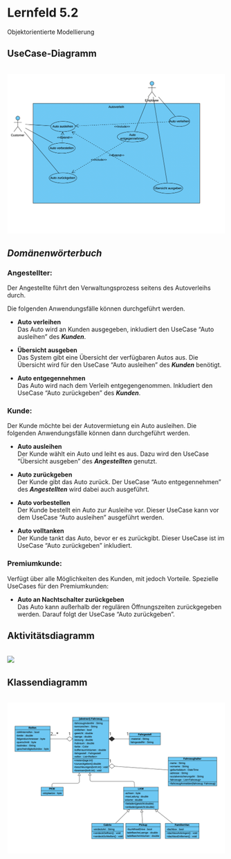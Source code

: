 # Lernfeld 5.2
Objektorientierte Modellierung

## UseCase-Diagramm
<br><img src="/Diagramme/Use-Case-Diagramm.png"><br>

## *Domänenwörterbuch*

### Angestellter:

Der Angestellte führt den Verwaltungsprozess seitens des Autoverleihs durch.

Die folgenden Anwendungsfälle können durchgeführt werden.

- **Auto verleihen** <br>
Das Auto wird an Kunden ausgegeben, inkludiert den UseCase “Auto ausleihen” des ***Kunden***.

- **Übersicht ausgeben** <br>
Das System gibt eine Übersicht der verfügbaren Autos aus. Die Übersicht wird für den UseCase “Auto ausleihen” des ***Kunden*** benötigt.

- **Auto entgegennehmen** <br>
Das Auto wird nach dem Verleih entgegengenommen. Inkludiert den UseCase “Auto zurückgeben” des ***Kunden***.

### Kunde:

Der Kunde möchte bei der Autovermietung ein Auto ausleihen. Die folgenden Anwendungsfälle können dann durchgeführt werden.

- **Auto ausleihen** <br>
Der Kunde wählt ein Auto und leiht es aus. Dazu wird den UseCase “Übersicht ausgeben” des ***Angestellten*** genutzt.

- **Auto zurückgeben** <br>
Der Kunde gibt das Auto zurück. Der UseCase “Auto entgegennehmen” des ***Angestellten*** wird dabei auch ausgeführt.

- **Auto vorbestellen** <br>
Der Kunde bestellt ein Auto zur Ausleihe vor. Dieser UseCase kann vor dem UseCase “Auto ausleihen” ausgeführt werden.

- **Auto volltanken** <br>
Der Kunde tankt das Auto, bevor er es zurückgibt. Dieser UseCase ist im UseCase “Auto zurückgeben” inkludiert.

### Premiumkunde:
Verfügt über alle Möglichkeiten des Kunden, mit jedoch Vorteile. Spezielle UseCases für den Premiumkunden:

- **Auto an Nachtschalter zurückgeben** <br>
Das Auto kann außerhalb der regulären Öffnungszeiten zurückgegeben werden. Darauf folgt der UseCase “Auto zurückgeben”.


## Aktivitätsdiagramm
<br><img src="/Diagramme/Aktivitätsdiagramm.png"><br>

## Klassendiagramm
<br><img src="/Diagramme/Klassendiagramm.png"><br>

